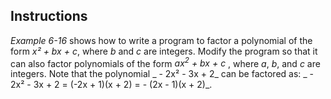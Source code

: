 ## Instructions
*Example 6-16* shows how to write a program to factor a polynomial of the form _x² + bx + c_, where *b* and *c* are integers. Modify the program so that it can also factor polynomials of the form *ax<sup>2</sup> + bx + c* , where *a*, *b*, and *c* are integers. Note that the polynomial _ - 2x² - 3x + 2_  can be factored as: _ - 2x² - 3x + 2 = (-2x + 1)(x + 2) = - (2x - 1)(x + 2)_.

